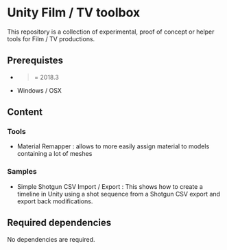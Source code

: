 Unity Film / TV toolbox
=========================

This repository is a collection of experimental, proof of concept or helper tools for Film / TV productions.

Prerequistes
---------------
* >= 2018.3
* Windows / OSX

Content
----------------

### Tools

* Material Remapper : allows to more easily assign material to models containing a lot of meshes

### Samples

* Simple Shotgun CSV Import / Export : This shows how to create a timeline in Unity using a shot sequence from a Shotgun CSV export and export back modifications.

Required dependencies
---------------

No dependencies are required.

